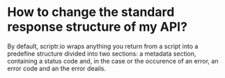 # How to change the standard response structure of my API?

By default, scriptr.io wraps anything you return from a script into a predefine structure divided into two sections: a metadata section, containing a status code and, in the case or the occurence of an error, an error code and an the error deails.
